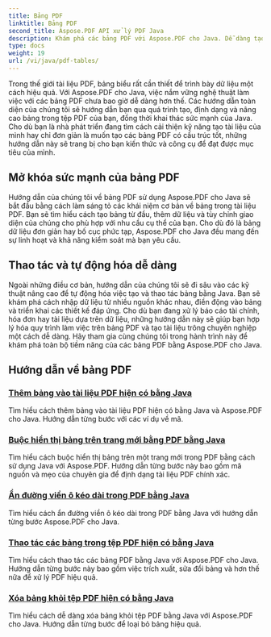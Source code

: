 ```yaml
---
title: Bảng PDF
linktitle: Bảng PDF
second_title: Aspose.PDF API xử lý PDF Java
description: Khám phá các bảng PDF với Aspose.PDF cho Java. Dễ dàng tạo và thao tác các bảng trong tài liệu PDF của bạn.
type: docs
weight: 19
url: /vi/java/pdf-tables/
---
```


Trong thế giới tài liệu PDF, bảng biểu rất cần thiết để trình bày dữ liệu một cách hiệu quả. Với Aspose.PDF cho Java, việc nắm vững nghệ thuật làm việc với các bảng PDF chưa bao giờ dễ dàng hơn thế. Các hướng dẫn toàn diện của chúng tôi sẽ hướng dẫn bạn qua quá trình tạo, định dạng và nâng cao bảng trong tệp PDF của bạn, đồng thời khai thác sức mạnh của Java. Cho dù bạn là nhà phát triển đang tìm cách cải thiện kỹ năng tạo tài liệu của mình hay chỉ đơn giản là muốn tạo các bảng PDF có cấu trúc tốt, những hướng dẫn này sẽ trang bị cho bạn kiến thức và công cụ để đạt được mục tiêu của mình.

## Mở khóa sức mạnh của bảng PDF

Hướng dẫn của chúng tôi về bảng PDF sử dụng Aspose.PDF cho Java sẽ bắt đầu bằng cách làm sáng tỏ các khái niệm cơ bản về bảng trong tài liệu PDF. Bạn sẽ tìm hiểu cách tạo bảng từ đầu, thêm dữ liệu và tùy chỉnh giao diện của chúng cho phù hợp với nhu cầu cụ thể của bạn. Cho dù đó là bảng dữ liệu đơn giản hay bố cục phức tạp, Aspose.PDF cho Java đều mang đến sự linh hoạt và khả năng kiểm soát mà bạn yêu cầu.

## Thao tác và tự động hóa dễ dàng

Ngoài những điều cơ bản, hướng dẫn của chúng tôi sẽ đi sâu vào các kỹ thuật nâng cao để tự động hóa việc tạo và thao tác bảng bằng Java. Bạn sẽ khám phá cách nhập dữ liệu từ nhiều nguồn khác nhau, điền động vào bảng và triển khai các thiết kế đáp ứng. Cho dù bạn đang xử lý báo cáo tài chính, hóa đơn hay tài liệu dựa trên dữ liệu, những hướng dẫn này sẽ giúp bạn hợp lý hóa quy trình làm việc trên bảng PDF và tạo tài liệu trông chuyên nghiệp một cách dễ dàng. Hãy tham gia cùng chúng tôi trong hành trình này để khám phá toàn bộ tiềm năng của các bảng PDF bằng Aspose.PDF cho Java.

## Hướng dẫn về bảng PDF
### [Thêm bảng vào tài liệu PDF hiện có bằng Java](./add-table-in-existing-pdf-document-using-java/)
Tìm hiểu cách thêm bảng vào tài liệu PDF hiện có bằng Java và Aspose.PDF cho Java. Hướng dẫn từng bước với các ví dụ về mã.
### [Buộc hiển thị bảng trên trang mới bằng PDF bằng Java](./force-table-rendering-on-new-page-in-pdf-using-java/)
Tìm hiểu cách buộc hiển thị bảng trên một trang mới trong PDF bằng cách sử dụng Java với Aspose.PDF. Hướng dẫn từng bước này bao gồm mã nguồn và mẹo của chuyên gia để định dạng tài liệu PDF chính xác.
### [Ẩn đường viền ô kéo dài trong PDF bằng Java](./hide-spanned-cell-border-in-pdf-using-java/)
Tìm hiểu cách ẩn đường viền ô kéo dài trong PDF bằng Java với hướng dẫn từng bước Aspose.PDF cho Java.
### [Thao tác các bảng trong tệp PDF hiện có bằng Java](./manipulate-tables-in-existing-pdf-using-java/)
Tìm hiểu cách thao tác các bảng PDF bằng Java với Aspose.PDF cho Java. Hướng dẫn từng bước này bao gồm việc trích xuất, sửa đổi bảng và hơn thế nữa để xử lý PDF hiệu quả.
### [Xóa bảng khỏi tệp PDF hiện có bằng Java](./remove-tables-from-existing-pdf-using-java/)
Tìm hiểu cách dễ dàng xóa bảng khỏi tệp PDF bằng Java với Aspose.PDF cho Java. Hướng dẫn từng bước để loại bỏ bảng hiệu quả.